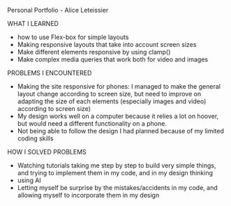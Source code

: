 Personal Portfolio - Alice Leteissier



WHAT I LEARNED

- how to use Flex-box for simple layouts
- Making responsive layouts that take into account screen sizes
- Make different elements responsive by using clamp()
- Make complex media queries that work both for video and images

PROBLEMS I ENCOUNTERED

- Making the site responsive for phones: I managed to make the general layout change according to screen size, but need to improve on adapting the size of each elements (especially images and video) according to screen size)
- My design works well on a computer because it relies a lot on hoover, but would need a different functionality on a phone.
- Not being able to follow the design I had planned because of my limited coding skills 

HOW I SOLVED PROBLEMS

- Watching tutorials taking me step by step to build very simple things, and trying to implement them in my code, and in my design thinking
- using AI
- Letting myself be surprise by the mistakes/accidents in my code, and allowing myself to incorporate them in my design 
